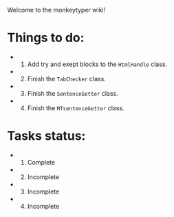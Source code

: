 Welcome to the monkeytyper wiki!

# Things to do:
- 1. Add try and exept blocks to the `HtmlHandle` class.
- 2. Finish the `TabChecker` class.
- 3. Finish the `SentenceGetter` class.
- 4. Finish the `MTsentenceGetter` class.

# Tasks status:
- 1. Complete
- 2. Incomplete
- 3. Incomplete
- 4. Incomplete